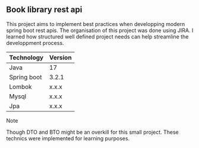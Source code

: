 ## Book library rest api

This project aims to implement best practices when developping modern spring boot rest apis. The organisation of this project was done using JIRA. I learned how structured well defined project needs can help streamline the developpment process.

| Technology    | Version |
| ------------- | ------------- |
| Java  | 17  |
| Spring boot  | 3.2.1  |
| Lombok  | x.x.x  |
| Mysql  | x.x.x  |
| Jpa  | x.x.x  |



> [!NOTE]  
> Though DTO and BTO might be an overkill for this small project. These technics were implemented for learning purposes.

